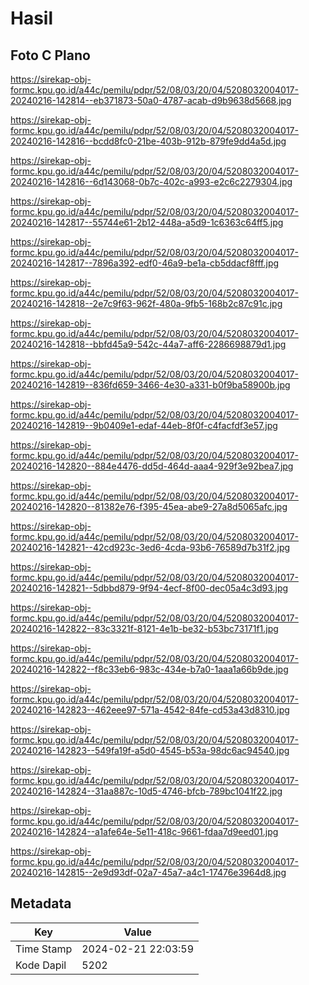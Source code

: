 # Hasil

## Foto C Plano

https://sirekap-obj-formc.kpu.go.id/a44c/pemilu/pdpr/52/08/03/20/04/5208032004017-20240216-142814--eb371873-50a0-4787-acab-d9b9638d5668.jpg

https://sirekap-obj-formc.kpu.go.id/a44c/pemilu/pdpr/52/08/03/20/04/5208032004017-20240216-142816--bcdd8fc0-21be-403b-912b-879fe9dd4a5d.jpg

https://sirekap-obj-formc.kpu.go.id/a44c/pemilu/pdpr/52/08/03/20/04/5208032004017-20240216-142816--6d143068-0b7c-402c-a993-e2c6c2279304.jpg

https://sirekap-obj-formc.kpu.go.id/a44c/pemilu/pdpr/52/08/03/20/04/5208032004017-20240216-142817--55744e61-2b12-448a-a5d9-1c6363c64ff5.jpg

https://sirekap-obj-formc.kpu.go.id/a44c/pemilu/pdpr/52/08/03/20/04/5208032004017-20240216-142817--7896a392-edf0-46a9-be1a-cb5ddacf8fff.jpg

https://sirekap-obj-formc.kpu.go.id/a44c/pemilu/pdpr/52/08/03/20/04/5208032004017-20240216-142818--2e7c9f63-962f-480a-9fb5-168b2c87c91c.jpg

https://sirekap-obj-formc.kpu.go.id/a44c/pemilu/pdpr/52/08/03/20/04/5208032004017-20240216-142818--bbfd45a9-542c-44a7-aff6-2286698879d1.jpg

https://sirekap-obj-formc.kpu.go.id/a44c/pemilu/pdpr/52/08/03/20/04/5208032004017-20240216-142819--836fd659-3466-4e30-a331-b0f9ba58900b.jpg

https://sirekap-obj-formc.kpu.go.id/a44c/pemilu/pdpr/52/08/03/20/04/5208032004017-20240216-142819--9b0409e1-edaf-44eb-8f0f-c4facfdf3e57.jpg

https://sirekap-obj-formc.kpu.go.id/a44c/pemilu/pdpr/52/08/03/20/04/5208032004017-20240216-142820--884e4476-dd5d-464d-aaa4-929f3e92bea7.jpg

https://sirekap-obj-formc.kpu.go.id/a44c/pemilu/pdpr/52/08/03/20/04/5208032004017-20240216-142820--81382e76-f395-45ea-abe9-27a8d5065afc.jpg

https://sirekap-obj-formc.kpu.go.id/a44c/pemilu/pdpr/52/08/03/20/04/5208032004017-20240216-142821--42cd923c-3ed6-4cda-93b6-76589d7b31f2.jpg

https://sirekap-obj-formc.kpu.go.id/a44c/pemilu/pdpr/52/08/03/20/04/5208032004017-20240216-142821--5dbbd879-9f94-4ecf-8f00-dec05a4c3d93.jpg

https://sirekap-obj-formc.kpu.go.id/a44c/pemilu/pdpr/52/08/03/20/04/5208032004017-20240216-142822--83c3321f-8121-4e1b-be32-b53bc73171f1.jpg

https://sirekap-obj-formc.kpu.go.id/a44c/pemilu/pdpr/52/08/03/20/04/5208032004017-20240216-142822--f8c33eb6-983c-434e-b7a0-1aaa1a66b9de.jpg

https://sirekap-obj-formc.kpu.go.id/a44c/pemilu/pdpr/52/08/03/20/04/5208032004017-20240216-142823--462eee97-571a-4542-84fe-cd53a43d8310.jpg

https://sirekap-obj-formc.kpu.go.id/a44c/pemilu/pdpr/52/08/03/20/04/5208032004017-20240216-142823--549fa19f-a5d0-4545-b53a-98dc6ac94540.jpg

https://sirekap-obj-formc.kpu.go.id/a44c/pemilu/pdpr/52/08/03/20/04/5208032004017-20240216-142824--31aa887c-10d5-4746-bfcb-789bc1041f22.jpg

https://sirekap-obj-formc.kpu.go.id/a44c/pemilu/pdpr/52/08/03/20/04/5208032004017-20240216-142824--a1afe64e-5e11-418c-9661-fdaa7d9eed01.jpg

https://sirekap-obj-formc.kpu.go.id/a44c/pemilu/pdpr/52/08/03/20/04/5208032004017-20240216-142815--2e9d93df-02a7-45a7-a4c1-17476e3964d8.jpg


## Metadata

| Key        | Value               |
| ---------- | ------------------- |
| Time Stamp | 2024-02-21 22:03:59 |
| Kode Dapil | 5202                |



